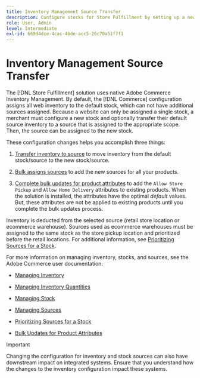 ```yaml
---
title: Inventory Management Source Transfer
description: Configure stocks for Store Fulfillment by setting up a new stock and transferring inventory out of default stock.
role: User, Admin
level: Intermediate
exl-id: 669d4dce-4cac-4bde-acc5-26c70a51f7f1
---
```

# Inventory Management Source Transfer

The [!DNL Store Fulfillment] solution uses native Adobe Commerce Inventory Management. By default, the [!DNL Commerce] configuration assigns all web inventory to the default stock, which can not have additional sources assigned. Because a website can only be assigned a single stock, a merchant must configure a new stock and optionally transfer their default source inventory to a source that is assigned to the appropriate scope. Then, the source can be assigned to the new stock.

These configuration changes helps you accomplish three things:

1. [Transfer inventory to source](https://docs.magento.com/user-guide/catalog/inventory-bulk-transfer-inventory.html) to move inventory from the default stock/source to the new stock/source.

2.  [Bulk assigns sources](https://docs.magento.com/user-guide/catalog/inventory-bulk-assign-sources.html) to add the new sources for all your products.

3.  [Complete bulk updates for product attributes](https://docs.magento.com/user-guide/stores/bulk-product-attribute-update.html) to add the `Allow Store Pickup` and `Allow Home Delivery` attributes to existing products. When the solution is installed, the attributes have the optimal *default* values. But, these attributes are not be applied to existing products until you complete the bulk updates process.

Inventory is deducted from the selected source (retail store location or ecommerce warehouse). Sources used as ecommerce warehouses must be assigned to the same stock as the store pickup location and prioritized before the retail locations. For additional information, see [Prioritizing Sources for a Stock](https://docs.magento.com/user-guide/catalog/inventory-stock-priority.html).


For more information on managing inventory, stocks, and sources, see the Adobe Commerce user documentation:

-   [Managing Inventory](https://docs.magento.com/user-guide/catalog/inventory-management.html)

-   [Managing Inventory Quantities](https://docs.magento.com/user-guide/catalog/inventory-manage-inventory-quantities.html)

-   [Managing Stock](https://docs.magento.com/user-guide/catalog/inventory-stock.html)

-   [Managing Sources](https://docs.magento.com/user-guide/catalog/inventory-sources.html)

-   [Prioritizing Sources for a Stock](https://docs.magento.com/user-guide/catalog/inventory-stock-priority.html)

-   [Bulk Updates for Product Attributes](https://docs.magento.com/user-guide/stores/bulk-product-attribute-update.html)


>[!IMPORTANT]
>
>Changing the configuration for inventory and stock sources can also have downstream impact on integrated systems. Ensure that you understand how the changes to the inventory configuration impact these systems.
